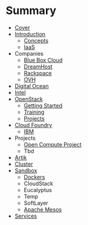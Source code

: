 # Summary

* [Cover](README.md)
* [Introduction](documentation/Introduction.md)
   * [Concepts](documentation/Concepts.md)
   * [IaaS](documentation/IaaS.md)
* Companies
   * [Blue Box Cloud](documentation/BlueBoxCloud.md)
   * [DreamHost](documentation/DreamHost.md)
   * [Rackspace](documentation/Rackspace.md)
   * [OVH](documentation/Ovh.md)
* [Digital Ocean](documentation/DigitalOcean.md)
* [Intel](documentation/Intel.md)
* [OpenStack](documentation/OpenStack.md)
   * [Getting Started](documentation/OpenStackGettingStarted.md)
   * [Training](documentation/OpenStackTraining.md)
   * [Projects](documentation/OpenStackProjects.md)
* [Cloud Foundry](documentation/CloudFoundry.md)
   * [IBM](documentation/Ibm.md)
* Projects
   * [Open Compute Project](documentation/OpenComputeProject.md)
   * Tbd
* [Artik](documentation/Artik.md)
* [Cluster](documentation/Cluster.md)
* [Sandbox](documentation/Sandbox.md)
   * [Dockers](documentation/Docker.md)
   * CloudStack
   * Eucalyptus
   * Temp
   * SoftLayer
   * [Apache Mesos](documentation/ApacheMesos.md)
* [Services](documentation/Services.md)


